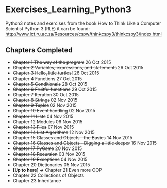 # Exercises_Learning_Python3
Python3 notes and exercises from the book How to Think Like a Computer Scientist Python 3 (RLE)
it can be found: http://www.ict.ru.ac.za/Resources/cspw/thinkcspy3/thinkcspy3/index.html

## Chapters Completed
* ~~Chapter 1 The way of the program~~ 26 Oct 2015
* ~~Chapter 2 Variables, expressions, and statements~~ 26 Oct 2015
* ~~Chapter 3 Hello, little turtles!~~ 26 Oct 2015
* ~~Chapter 4 Functions~~ 27 Oct 2015
* ~~Chapter 5 Conditionals~~ 28 Oct 2015
* ~~Chapter 6 Fruitful functions~~ 29 Oct 2015
* ~~Chapter 7 Iteration~~ 30 Oct 2015
* ~~Chapter 8 Strings~~ 02 Nov 2015
* ~~Chapter 9 Tuples~~ 02 Nov 2015
* ~~Chapter 10 Event handling~~ 02 Nov 2015
* ~~Chapter 11 Lists~~ 04 Nov 2015
* ~~Chapter 12 Modules~~ 06 Nov 2015
* ~~Chapter 13 Files~~ 07 Nov 2015
* ~~Chapter 14 List Algorithms~~ 12 Nov 2015
* ~~Chapter 15 Classes and Objects - the Basics~~ 14 Nov 2015
* ~~Chapter 16 Classes and Objects - Digging a little deeper~~ 16 Nov 2015
* ~~Chapter 17 PyGame~~ 20 Nov 2015
* ~~Chapter 18 Recursion~~ 03 Nov 2015
* ~~Chapter 19 Exceptions~~ 04 Nov 2015
* ~~Chapter 20 Dictionaries~~ 05 Nov 2015
* **[Up to here] ->** Chapter 21 Even more OOP
* Chapter 22 Collections of Objects
* Chapter 23 Inheritance